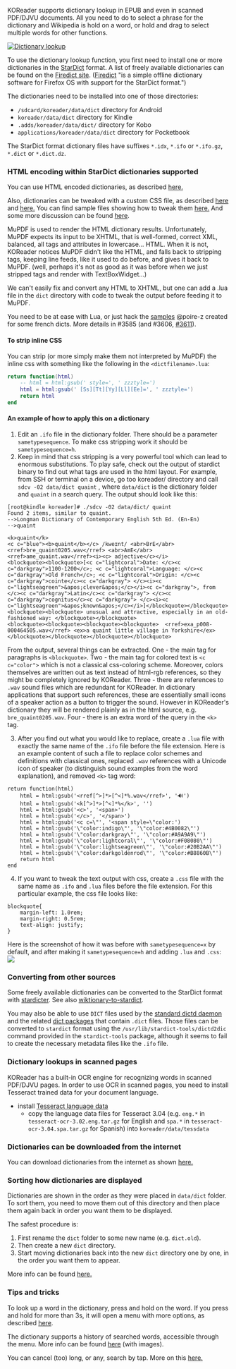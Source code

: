 KOReader supports dictionary lookup in EPUB and even in scanned PDF/DJVU documents.
All you need to do to select a phrase for the dictionary and Wikipedia is hold on a word, or hold and drag to select multiple words for other functions.

[![Dictionary lookup](https://github.com/koreader/koreader/wiki/screenshots/dictionary_lookup.png)](https://github.com/koreader/koreader/wiki/screenshots/dictionary_lookup.png)

To use the dictionary lookup function, you first need to install one or more dictionaries in the [StarDict](https://en.wikipedia.org/wiki/StarDict) format. A list of freely available dictionaries can be found on the [Firedict site](https://tuxor1337.frama.io/firedict/dictionaries.html). ([Firedict](https://tuxor1337.github.io/firedict/) "is a simple offline dictionary software for Firefox OS with support for the StarDict format.")

The dictionaries need to be installed into one of those directories:
  *  `/sdcard/koreader/data/dict` directory for Android
  * `koreader/data/dict` directory for Kindle
  *  `.adds/koreader/data/dict/` directory for Kobo
  *  `applications/koreader/data/dict` directory for Pocketbook

The StarDict format dictionary files have suffixes `*.idx`, `*.ifo` or `*.ifo.gz`, `*.dict` or `*.dict.dz`.

### HTML encoding within StarDict dictionaries supported

You can use HTML encoded dictionaries, as described [here.](https://github.com/koreader/koreader/pull/3573)

Also, dictionaries can be tweaked with a custom CSS file, as described [here](https://github.com/koreader/koreader/pull/3585) and [here.](https://github.com/koreader/koreader/pull/3573#issuecomment-355848649) You can find sample files showing how to tweak them [here.](https://github.com/koreader/koreader/pull/3585#issuecomment-361203757) And some more discussion can be found [here](https://github.com/koreader/koreader/issues/3606).

MuPDF is used to render the HTML dictionary results. Unfortunately, MuPDF expects its input to be XHTML, that is well-formed, correct XML, balanced, all tags and attributes in lowercase... HTML.
When it is not, KOReader notices MuPDF didn't like the HTML, and falls back to stripping tags, keeping line feeds, like it used to do before, and gives it back to MuPDF. (well, perhaps it's not as good as it was before when we just stripped tags and render with TextBoxWidget...)

We can't easily fix and convert any HTML to XHTML, but one can add a .lua file in the `dict` directory with code to tweak the output before feeding it to MuPDF.

You need to be at ease with Lua, or just hack the [samples](https://github.com/koreader/koreader/pull/3585#issuecomment-361203757) @poire-z created for some french dicts. More details in #3585 (and  #3606, [#3611](https://github.com/koreader/koreader/issues/3611#issuecomment-361557060)).

#### To strip inline CSS
You can strip (or more simply make them not interpreted by MuPDF) the inline css with something like the following in the `<dictfilename>.lua`:
```lua
return function(html)
    -- html = html:gsub(' style=', ' zzztyle=')
    html = html:gsub(' [Ss][Tt][Yy][Ll][Ee]=', ' zzztyle=')
    return html
end
```
#### An example of how to apply this on a dictionary
1) Edit an `.ifo` file in the dictionary folder. There should be a parameter `sametypesequence`. To make css stripping work it should be `sametypesequence=h`.
2) Keep in mind that css stripping is a very powerful tool which can lead to enormous substitutions. To play safe, check out the output of stardict binary to find out what tags are used in the html layout. For example, from SSH or terminal on a device, go too koreader/ directory and call `sdcv -02 data/dict quaint` , where `data/dict` is the dictionary folder and `quaint` in a search query. The output should look like this:
```
[root@kindle koreader]# ./sdcv -02 data/dict/ quaint
Found 2 items, similar to quaint.
-->Longman Dictionary of Contemporary English 5th Ed. (En-En)
-->quaint

<k>quaint</k>
<c c="blue"><b>quaint</b></c> /kweɪnt/ <abr>BrE</abr> <rref>bre_quaint0205.wav</rref> <abr>AmE</abr> <rref>ame_quaint.wav</rref><i><c> adjective</c></i>
<blockquote><blockquote>[<c c="lightcoral">Date: </c><c c="darkgray">1100-1200</c>; <c c="lightcoral">Language: </c><c c="darkgray">Old French</c>; <c c="lightcoral">Origin: </c><c c="darkgray">cointe</c><c c="darkgray"> </c><i><c c="lightseagreen">&apos;clever&apos;</c></i><c c="darkgray">, from </c><c c="darkgray">Latin</c><c c="darkgray"> </c><c c="darkgray">cognitus</c><c c="darkgray"> </c><i><c c="lightseagreen">&apos;known&apos;</c></i>]</blockquote></blockquote>
<blockquote><blockquote> unusual and attractive, especially in an old-fashioned way: </blockquote></blockquote>
<blockquote><blockquote><blockquote><blockquote>  <rref>exa_p008-000464505.wav</rref> <ex>a quaint little village in Yorkshire</ex></blockquote></blockquote></blockquote></blockquote>
```
From the output, several things can be extracted. One - the main tag for paragraphs is `<blockquote>`. Two - the main tag for colored text is `<c c="color">` which is not a classical css-coloring scheme. Moreover, colors themselves are written out as text instead of html-rgb references, so they might be completely ignored by KOReader. Three - there are references to `.wav` sound files which are redundant for KOReader. In dictionary applications that support such references, these are essentially small icons of a speaker action as a button to trigger the sound. However in KOReader's dictionary they will be rendered plainly as in the html source, e.g. `bre_quaint0205.wav`. Four - there is an extra word of the query in the `<k>` tag.

3) After you find out what you would like to replace, create a `.lua` file with exactly the same name of the `.ifo` file before the file extension. Here is an example content of such a file to replace color schemes and definitions with classical ones, replaced `.wav` references with a Unicode icon of speaker (to distinguish sound examples from the word explanation), and removed `<k>` tag word:
```
return function(html)
    html = html:gsub('<rref[^>]*>[^<]*%.wav</rref>', '🔊')
    html = html:gsub('<k[^>]*>[^<]*%</k>', '')
    html = html:gsub('<c>', '<span>')
    html = html:gsub('</c>', '</span>')
    html = html:gsub('<c c=\"', '<span style=\"color:')
    html = html:gsub('\"color:indigo\"', '\"color:#4B0082\"')
    html = html:gsub('\"color:darkgray\"', '\"color:#A9A9A9\"')
    html = html:gsub('\"color:lightcoral\"', '\"color:#F08080\"')
    html = html:gsub('\"color:lightseagreen\"', '\"color:#20B2AA\"')
    html = html:gsub('\"color:darkgoldenrod\"', '\"color:#B8860B\"')    
    return html
end
```
4) If you want to tweak the text output with css, create a `.css` file with the same name as `.ifo` and `.lua` files before the file extension. For this particular example, the css file looks like:
```
blockquote{
    margin-left: 1.0rem;
    margin-right: 0.5rem;
    text-align: justify;
}
```
Here is the screenshot of how it was before with `sametypesequence=x` by default, and after making it `sametypesequence=h` and adding `.lua` and `.css`:
![](https://i.imgur.com/0PViowR.png)

### Converting from other sources

Some freely available dictionaries can be converted to the StarDict format with [stardicter](https://blog.cihar.com/archives/2017/01/27/stardicter-011/). See also [wiktionary-to-stardict](https://gitlab.com/artefact2/wiktionary-to-stardict).

You may also be able to use `DICT` files used by the [standard dictd daemon](https://manpages.debian.org/dictd) and the related [dict packages](https://packages.debian.org/search?keywords=dict-) that contain `.dict` files. Those files can be converted to `stardict` format using the `/usr/lib/stardict-tools/dictd2dic` command provided in the `stardict-tools` package, although it seems to fail to create the necessary metadata files like the `.ifo` file.

### Dictionary lookups in scanned pages

KOReader has a built-in OCR engine for recognizing words in scanned PDF/DJVU pages. In order to use OCR in scanned pages, you need to install Tesseract trained data for your document language.

* install [Tesseract language data](https://github.com/tesseract-ocr/tesseract/wiki/Data-Files#data-files-for-version-304305)
    * copy the language data files for Tesseract 3.04 (e.g. `eng.*` in `tesseract-ocr-3.02.eng.tar.gz` for English and `spa.*` in `tesseract-ocr-3.04.spa.tar.gz` for Spanish) into `koreader/data/tessdata`


### Dictionaries can be downloaded from the internet

You can download dictionaries from the internet as shown [here.](https://github.com/koreader/koreader/wiki/Dictionary-download)

### Sorting how dictionaries are displayed

Dictionaries are shown in the order as they were placed in `data/dict` folder. To sort them, you need to move them out of this directory and then place them again back in order you want them to be displayed.

The safest procedure is:

1. First rename the `dict` folder to some new name (e.g. `dict.old`).
2. Then create a new `dict` directory.
3. Start moving dictionaries back into the new `dict` directory one by one, in the order you want them to appear.

More info can be found [here.](https://github.com/koreader/koreader/issues/4504#issuecomment-457388178)

### Tips and tricks

To look up a word in the dictionary, press and hold on the word. If you press and hold for more than 3s, it will open a menu with more options, as described [here](https://github.com/koreader/koreader/pull/3199).

The dictionary supports a history of searched words, accessible through the menu. More info can be found [here](https://github.com/koreader/koreader/pull/3161) (with images).

You can cancel (too) long, or any, search by tap. More on this [here.](https://github.com/koreader/koreader/pull/3228)